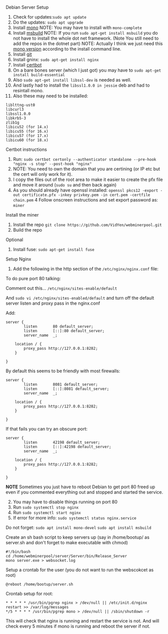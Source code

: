 Debian Server Setup

1. Check for updates:``sudo apt update``
2. Do the updates: ``sudo apt upgrade``
3. Install [mono](https://www.mono-project.com/download/stable/#download-lin-debian) NOTE: You may have to install with ``mono-complete``
4. Install [msbuild](https://www.microsoft.com/net/learn/get-started-with-dotnet-tutorial) NOTE: If you run ``sudo apt-get install msbuild`` you do not have to install the whole dot net framework. (Note You still need to add the repos in the dotnet part) NOTE: Actually I think we just need this [mono version](https://www.mono-project.com/download/vs/#download-lin-debian) according to the install command line.
5. Install [git](https://gist.github.com/derhuerst/1b15ff4652a867391f03)
6. Install gninx: ``sudo apt-get install nginx``
7. Install [certbot](https://certbot.eff.org/lets-encrypt/debianstretch-nginx)
8. On a bare bones server (which I just got) you may have to `sudo apt-get install build-essential`
9. Also `sudo apt-get install libssl-dev` is needed as well.
10. And lastly had to install the `libssl1.0.0 in jessie` deb and had to resintall mono.
11. Also these may need to be installed:

```
liblttng-ust0
libcurl3
libssl1.0.0
libkrb5-3
zlib1g
libicu52 (for 14.x)
libicu55 (for 16.x)
libicu57 (for 17.x)
libicu60 (for 18.x)
```

Certbot instructions
1. Run: ``sudo certbot certonly --authenticator standalone --pre-hook "nginx -s stop" --post-hook "nginx"``
2. NOTE: You need to own the domain that you are certining (or IP etc but the cert will only work for it).
3. I copy the files out of the root area to make it easier to create the pfx file and move it around (``sudo su`` and then back again)
3. As you should already have openssl installed: ``openssl pkcs12 -export -out certificate.pfx -inkey privkey.pem -in cert.pem -certfile chain.pem``
4 Follow onscreen instructions and set export password as: ``miner``

Install the miner
1. Install the repo ``git clone https://github.com/VidYen/webminerpool.git``
2. Build the repo

Optional
1. Install fuse: ``sudo apt-get install fuse``

Setup Nginx
1. Add the following in the http section of the `/etc/nginx/nginx.conf` file:

To do pure port 80 talking:

Comment out this...
```/etc/nginx/sites-enable/default```

And `sudo vi /etc/nginx/sites-enabled/default` and turn off the default server listen and proxy pass in the nginx.conf

Add:

```
server {
        listen       80 default_server;
        listen       [::]:80 default_server;
        server_name  _;

    location / {
        proxy_pass http://127.0.0.1:8282;
    }

}

```




By default this seems to be friendly with most firewalls:

```
server {
        listen       8081 default_server;
        listen       [::]:8081 default_server;
        server_name  _;

    location / {
        proxy_pass http://127.0.0.1:8282;
    }

}

```

If that fails you can try an obscure port:

```
server {
        listen       42198 default_server;
        listen       [::]:42198 default_server;
        server_name  _;

    location / {
        proxy_pass http://127.0.0.1:8282;
    }

}
```
**NOTE** Sometimes you just have to reboot Debian to get port 80 freed up even if you commented everything out and stopped and started the service.

2. You may have to disable things running on port 80
3. Run `sudo systemctl stop nginx`
4. Run `sudo systemctl start nginx`
5. If error for more info: `sudo systemctl status nginx.service`



Do not forget:
``sudo apt install mono-devel``
``sudo apt install msbuild``

Create an sh bash script to keep servers up (say in /home/bootup/ as server.sh and don't forget to make executable with chmod)

```
#!/bin/bash
cd /home/webminerpool/server/Server/bin/Release_Server
mono server.exe > websocket.log
```

Setup a crontab for the user (you do not want to run the webscokcet as root)

```
@reboot /home/bootup/server.sh
```

Crontab setup for root:

```
* * * * * /usr/bin/pgrep nginx > /dev/null || /etc/init.d/nginx restart >> /var/log/messages
*/5 * * * * /usr/bin/pgrep mono > /dev/null || /sbin/shutdown -r
```

This will check that nginx is running and restart the service is not.
And will check every 5 minutes if mono is running and reboot the server if not.

